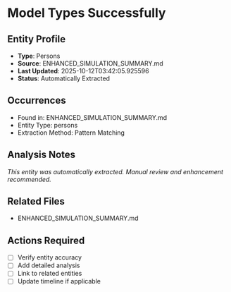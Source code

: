 # Model Types Successfully

## Entity Profile
- **Type**: Persons
- **Source**: ENHANCED_SIMULATION_SUMMARY.md
- **Last Updated**: 2025-10-12T03:42:05.925596
- **Status**: Automatically Extracted

## Occurrences
- Found in: ENHANCED_SIMULATION_SUMMARY.md
- Entity Type: persons
- Extraction Method: Pattern Matching

## Analysis Notes
*This entity was automatically extracted. Manual review and enhancement recommended.*

## Related Files
- ENHANCED_SIMULATION_SUMMARY.md

## Actions Required
- [ ] Verify entity accuracy
- [ ] Add detailed analysis
- [ ] Link to related entities
- [ ] Update timeline if applicable
